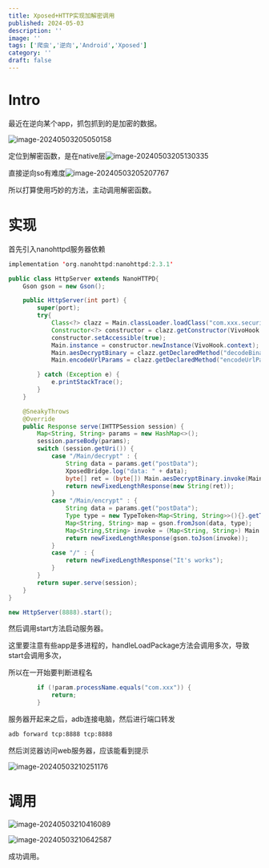 ```yaml
---
title: Xposed+HTTP实现加解密调用
published: 2024-05-03
description: ''
image: ''
tags: ['爬虫','逆向','Android','Xposed']
category: ''
draft: false 
---
```





# Intro

最近在逆向某个app，抓包抓到的是加密的数据。

![image-20240503205050158](https://imgbed-1254007525.cos.ap-nanjing.myqcloud.com//img/image-20240503205050158.png)

定位到解密函数，是在native层![image-20240503205130335](https://imgbed-1254007525.cos.ap-nanjing.myqcloud.com//img/image-20240503205130335.png)

直接逆向so有难度![image-20240503205207767](https://imgbed-1254007525.cos.ap-nanjing.myqcloud.com//img/image-20240503205207767.png)

所以打算使用巧妙的方法，主动调用解密函数。

# 实现

首先引入nanohttpd服务器依赖

```kotlin
implementation 'org.nanohttpd:nanohttpd:2.3.1'
```

```java
public class HttpServer extends NanoHTTPD{
    Gson gson = new Gson();

    public HttpServer(int port) {
        super(port);
        try{
            Class<?> clazz = Main.classLoader.loadClass("com.xxx.security.SecurityCipher");
            Constructor<?> constructor = clazz.getConstructor(VivoHook.classLoader.loadClass("android.content.Context"));
            constructor.setAccessible(true);
            Main.instance = constructor.newInstance(VivoHook.context);
            Main.aesDecryptBinary = clazz.getDeclaredMethod("decodeBinary",byte[].class);
            Main.encodeUrlParams = clazz.getDeclaredMethod("encodeUrlParams", Map.class);

        } catch (Exception e) {
            e.printStackTrace();
        }
    }

    @SneakyThrows
    @Override
    public Response serve(IHTTPSession session) {
        Map<String, String> params = new HashMap<>();
        session.parseBody(params);
        switch (session.getUri()) {
            case "/Main/decrypt" : {
                String data = params.get("postData");
                XposedBridge.log("data: " + data);
                byte[] ret = (byte[]) Main.aesDecryptBinary.invoke(Main.instance, data.getBytes());
                return newFixedLengthResponse(new String(ret));
            }
            case "/Main/encrypt" : {
                String data = params.get("postData");
                Type type = new TypeToken<Map<String, String>>(){}.getType();
                Map<String, String> map = gson.fromJson(data, type);
                Map<String,String> invoke = (Map<String, String>) Main.encodeUrlParams.invoke(Main.instance, map);
                return newFixedLengthResponse(gson.toJson(invoke));
            }
            case "/" : {
                return newFixedLengthResponse("It's works");
            }
        }
        return super.serve(session);
    }
}
```

```java
new HttpServer(8888).start();
```

然后调用start方法启动服务器。

这里要注意有些app是多进程的，handleLoadPackage方法会调用多次，导致start会调用多次，

所以在一开始要判断进程名

```java
        if (!param.processName.equals("com.xxx")) {
            return;
        }
```

服务器开起来之后，adb连接电脑，然后进行端口转发

```cmd
adb forward tcp:8888 tcp:8888
```

然后浏览器访问web服务器，应该能看到提示

![image-20240503210251176](https://imgbed-1254007525.cos.ap-nanjing.myqcloud.com//img/image-20240503210251176.png)

# 调用

![image-20240503210416089](https://imgbed-1254007525.cos.ap-nanjing.myqcloud.com//img/image-20240503210416089.png)

![image-20240503210642587](https://imgbed-1254007525.cos.ap-nanjing.myqcloud.com//img/image-20240503210642587.png)

成功调用。